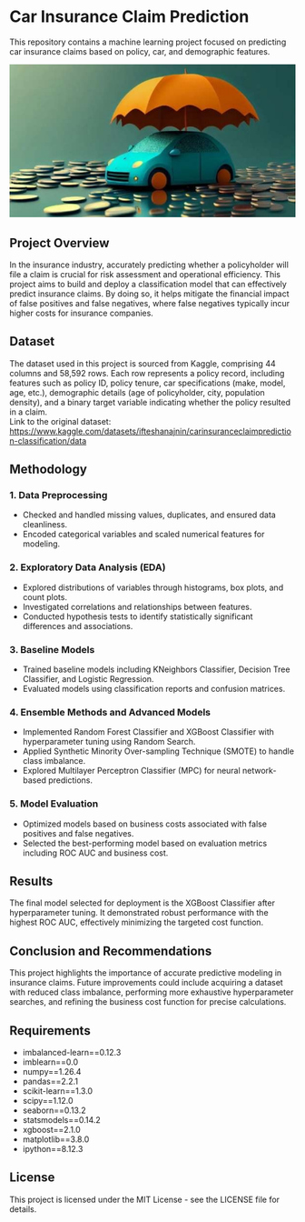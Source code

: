 # Car Insurance Claim Prediction
This repository contains a machine learning project focused on predicting car insurance claims based on policy, car, and demographic features.

![Car Image](readme_images/car.jpg)

## Project Overview
In the insurance industry, accurately predicting whether a policyholder will file a claim is crucial for risk assessment and operational efficiency. This project aims to build and deploy a classification model that can effectively predict insurance claims. By doing so, it helps mitigate the financial impact of false positives and false negatives, where false negatives typically incur higher costs for insurance companies.

## Dataset
The dataset used in this project is sourced from Kaggle, comprising 44 columns and 58,592 rows. Each row represents a policy record, including features such as policy ID, policy tenure, car specifications (make, model, age, etc.), demographic details (age of policyholder, city, population density), and a binary target variable indicating whether the policy resulted in a claim.  
Link to the original dataset: https://www.kaggle.com/datasets/ifteshanajnin/carinsuranceclaimprediction-classification/data

## Methodology
### 1. Data Preprocessing
* Checked and handled missing values, duplicates, and ensured data cleanliness.
* Encoded categorical variables and scaled numerical features for modeling.
### 2. Exploratory Data Analysis (EDA)
* Explored distributions of variables through histograms, box plots, and count plots.
* Investigated correlations and relationships between features.
* Conducted hypothesis tests to identify statistically significant differences and associations.
### 3. Baseline Models
* Trained baseline models including KNeighbors Classifier, Decision Tree Classifier, and Logistic Regression.
* Evaluated models using classification reports and confusion matrices.
### 4. Ensemble Methods and Advanced Models
* Implemented Random Forest Classifier and XGBoost Classifier with hyperparameter tuning using Random Search.
* Applied Synthetic Minority Over-sampling Technique (SMOTE) to handle class imbalance.
* Explored Multilayer Perceptron Classifier (MPC) for neural network-based predictions.
### 5. Model Evaluation
* Optimized models based on business costs associated with false positives and false negatives.
* Selected the best-performing model based on evaluation metrics including ROC AUC and business cost.

## Results
The final model selected for deployment is the XGBoost Classifier after hyperparameter tuning. It demonstrated robust performance with the highest ROC AUC, effectively minimizing the targeted cost function.

## Conclusion and Recommendations
This project highlights the importance of accurate predictive modeling in insurance claims. Future improvements could include acquiring a dataset with reduced class imbalance, performing more exhaustive hyperparameter searches, and refining the business cost function for precise calculations.

## Requirements
* imbalanced-learn==0.12.3
* imblearn==0.0
* numpy==1.26.4
* pandas==2.2.1
* scikit-learn==1.3.0
* scipy==1.12.0
* seaborn==0.13.2
* statsmodels==0.14.2
* xgboost==2.1.0
* matplotlib==3.8.0
* ipython==8.12.3

## License
This project is licensed under the MIT License - see the LICENSE file for details.
